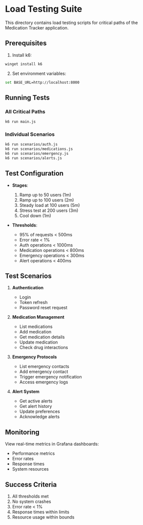 # Load Testing Suite

This directory contains load testing scripts for critical paths of the Medication Tracker application.

## Prerequisites

1. Install k6:
```bash
winget install k6
```

2. Set environment variables:
```bash
set BASE_URL=http://localhost:8000
```

## Running Tests

### All Critical Paths
```bash
k6 run main.js
```

### Individual Scenarios
```bash
k6 run scenarios/auth.js
k6 run scenarios/medications.js
k6 run scenarios/emergency.js
k6 run scenarios/alerts.js
```

## Test Configuration

- **Stages**:
  1. Ramp up to 50 users (1m)
  2. Ramp up to 100 users (2m)
  3. Steady load at 100 users (5m)
  4. Stress test at 200 users (3m)
  5. Cool down (1m)

- **Thresholds**:
  - 95% of requests < 500ms
  - Error rate < 1%
  - Auth operations < 1000ms
  - Medication operations < 800ms
  - Emergency operations < 300ms
  - Alert operations < 400ms

## Test Scenarios

1. **Authentication**
   - Login
   - Token refresh
   - Password reset request

2. **Medication Management**
   - List medications
   - Add medication
   - Get medication details
   - Update medication
   - Check drug interactions

3. **Emergency Protocols**
   - List emergency contacts
   - Add emergency contact
   - Trigger emergency notification
   - Access emergency logs

4. **Alert System**
   - Get active alerts
   - Get alert history
   - Update preferences
   - Acknowledge alerts

## Monitoring

View real-time metrics in Grafana dashboards:
- Performance metrics
- Error rates
- Response times
- System resources

## Success Criteria

1. All thresholds met
2. No system crashes
3. Error rate < 1%
4. Response times within limits
5. Resource usage within bounds
